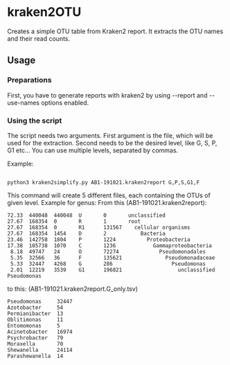# kraken2OTU
Creates a simple OTU table from Kraken2 report. It extracts the OTU names and their read counts.

## Usage

### Preparations

First, you have to generate reports with kraken2 by using --report and --use-names options enabled. 

### Using the script

The script needs two arguments. First argument is the file, which will be used for the extraction. Second needs to be the desired level, like G, S, P, G1 etc...
You can use multiple levels, separated by commas.

Example:
```

python3 kraken2simplify.py AB1-191021.kraken2report G,P,S,G1,F

```

This command will create 5 different files, each containing the OTUs of given level.
Example for genus:
From this (AB1-191021.kraken2report):

 ```
 72.33  440048  440048  U       0       unclassified
 27.67  168354  0       R       1       root
 27.67  168354  0       R1      131567    cellular organisms
 27.67  168354  1454    D       2           Bacteria
 23.46  142758  1804    P       1224          Proteobacteria
 17.38  105738  1070    C       1236            Gammaproteobacteria
  8.18  49747   24      O       72274             Pseudomonadales
  5.35  32566   36      F       135621              Pseudomonadaceae
  5.33  32447   4268    G       286                   Pseudomonas
  2.01  12219   3539    G1      196821                  unclassified Pseudomonas
 ``` 
  to this:
  (AB1-191021.kraken2report.G_only.tsv)

```
Pseudomonas     32447
Azotobacter     54
Permianibacter  13
Oblitimonas     11
Entomomonas     5
Acinetobacter   16974
Psychrobacter   79
Moraxella       70
Shewanella      24114
Parashewanella  14
```

